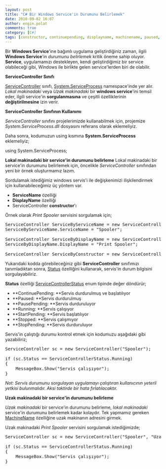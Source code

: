 ```yaml
---
layout: post
title: "C# Bir Windows Service'in Durumunu Belirlemek"
date: 2010-09-02 16:07
author: engin.polat
comments: true
category: [C#]
tags: [constructor, continuepending, displayname, machinename, paused, pausepending, running, service, servicecontroller, servicecontrollerstatus, servicename, serviceprocess, startpending, status, stopped, stoppending, windows service]
---
```

Bir **Windows Service**'ine bağımlı uygulama geliştirdiğiniz zaman, ilgili **Windows Service**'in *durumunu belirlemek* kritik öneme sahip oluyor. **Service**, uygulamamızı destekleyen, kendi geliştirdiğimiz bir service olabileceği gibi, Windows ile birlikte gelen service'lerden biri de olabilir.

**ServiceController Sınıfı**

<a href="http://msdn.microsoft.com/library/system.serviceprocess.servicecontroller" target="_blank">ServiceController</a> sınıfı, <a href="http://msdn.microsoft.com/library/system.serviceprocess" target="_blank">System.ServiceProcess</a> namespace'inde yer alır. *Lokal makinadaki* veya *Uzak makinadaki* bir **windows service**'ini temsil eder, ilgili service'in **sorgulanmasına** ve çeşitli özelliklerinin **değiştirilmesine** izin verir.

**ServiceController Sınıfının Kullanımı**

*ServiceController* sınıfını projelerimizde kullanabilmek için, projemize *System.ServiceProcess.dll* dosyasını referans olarak eklemeliyiz.

Daha sonra, kodumuzun using kısmına **System.ServiceProcess** eklemeliyiz;



using System.ServiceProcess;</pre>

**Lokal makinadaki bir service'in durumunu belirleme**
Lokal makinadaki bir service'in durumunu belirlemek için, öncelikle *ServiceController* sınıfından yeni bir örnek oluşturmamız lazım.

Sordulamak istediğimiz windows servis'i ile değişkenimizi ilişkilendirmek için kullanabileceğimiz üç yöntem var.



*   **ServiceName** özelliği
*   **DisplayName** özelliği
*   ServiceController **constructor**'ı

Örnek olarak *Print Spooler* servisini sorgulamak için;

<pre class="brush:csharp">ServiceController ServiceByServiceName = new ServiceController();
ServiceByServiceName.ServiceName = "Spooler";

ServiceController ServiceByDisplayName = new ServiceController();
ServiceByDisplayName.DisplayName = "Print Spooler";

ServiceController ServiceByConstructor = new ServiceController("Spooler");</pre>

Yukarıdaki kodda görebileceğiniz gibi **ServiceController** sınıfımızı tanımladıktan sonra, <a href="http://msdn.microsoft.com/library/system.serviceprocess.servicecontroller.status" target="_blank">Status</a> özelliğini kullanarak, servis'in durum bilgisini sorgulayabiliriz.

**Status** özelliği <a href="http://msdn.microsoft.com/library/system.serviceprocess.servicecontrollerstatus" target="_blank">ServiceControllerStatus</a> enum tipinde değer döndürür;



*   **ContinuePending: **Servis durdurulmuş ve başlatılıyor
*   **Paused: **Servis durdurulmuş
*   **PausePending: **Servis durduruluyor
*   **Running: **Servis çalışıyor
*   **StartPending: **Servis başlatılıyor
*   **Stopped: **Servis çalışmıyor
*   **StopPending: **Servis durduruluyor

Servis'in çalıştığı durumu kontrol etmek için kodumuzu aşağıdaki gibi yazabiliriz;

<pre class="brush:csharp">ServiceController sc = new ServiceController("Spooler");

if (sc.Status == ServiceControllerStatus.Running)
{
    MessageBox.Show("Servis çalışıyor");
}</pre>

*Not: Servis durumunu sorgulayan uygulamayı çalıştıran kullanıcının yeterli yetkisi bulunmalıdır. Aksi taktirde bir hata fırlatılacaktır.*

**Uzak makinadaki bir service'in durumunu belirleme**

*Uzak makinadaki* bir service'in durumunu belirleme, *lokal makinadaki* service'in durumunu belirlemek kadar kolaydır. Tek yapmamız gereken <a href="http://msdn.microsoft.com/library/system.serviceprocess.servicecontroller.machinename" target="_blank">MachineName</a> özelliğine uzak makinanın adresini girmek.

Uzak makinadaki *Print Spooler* servisini sorgulamak istediğimizde;

<pre class="brush:csharp">ServiceController sc = new ServiceController("Spooler", "UzakSunucu");

if (sc.Status == ServiceControllerStatus.Running)
{
    MessageBox.Show("Servis çalışıyor");
}


